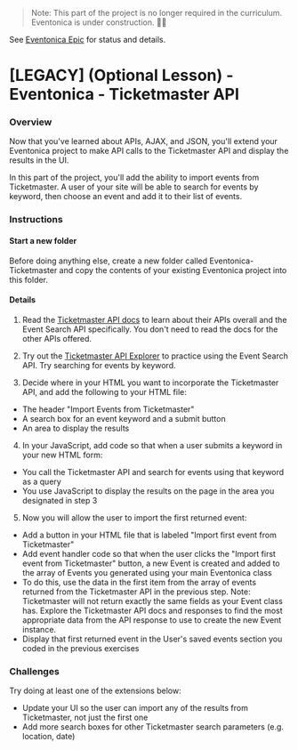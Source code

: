 > Note: This part of the project is no longer required in the curriculum. Eventonica is under construction. 👷‍♀️

See [Eventonica Epic](https://github.com/Difmo/curriculum/issues/1296) for status and details.

# [LEGACY] (Optional Lesson) - Eventonica - Ticketmaster API

### Overview

Now that you've learned about APIs, AJAX, and JSON, you'll extend your Eventonica project to make API calls to the Ticketmaster API and display the results in the UI.

In this part of the project, you'll add the ability to import events from Ticketmaster. A user of your site will be able to search for events by keyword, then choose an event and add it to their list of events.

### Instructions

#### Start a new folder

Before doing anything else, create a new folder called Eventonica-Ticketmaster and copy the contents of your existing Eventonica project into this folder.

#### Details

1. Read the [Ticketmaster API docs](https://developer.ticketmaster.com/products-and-docs/apis/discovery-api/v2/) to learn about their APIs overall and the Event Search API specifically. You don't need to read the docs for the other APIs offered.

2. Try out the [Ticketmaster API Explorer](https://developer.ticketmaster.com/api-explorer/v2/) to practice using the Event Search API. Try searching for events by keyword.

3. Decide where in your HTML you want to incorporate the Ticketmaster API, and add the following to your HTML file:

- The header "Import Events from Ticketmaster"
- A search box for an event keyword and a submit button
- An area to display the results

4. In your JavaScript, add code so that when a user submits a keyword in your new HTML form:

- You call the Ticketmaster API and search for events using that keyword as a query
- You use JavaScript to display the results on the page in the area you designated in step 3

5. Now you will allow the user to import the first returned event:

- Add a button in your HTML file that is labeled "Import first event from Ticketmaster"
- Add event handler code so that when the user clicks the "Import first event from Ticketmaster" button, a new Event is created and added to the array of Events you generated using your main Eventonica class
- To do this, use the data in the first item from the array of events returned from the Ticketmaster API in the previous step. Note: Ticketmaster will not return exactly the same fields as your Event class has. Explore the Ticketmaster API docs and responses to find the most appropriate data from the API response to use to create the new Event instance.
- Display that first returned event in the User's saved events section you coded in the previous exercises

### Challenges

Try doing at least one of the extensions below:

- Update your UI so the user can import any of the results from Ticketmaster, not just the first one
- Add more search boxes for other Ticketmaster search parameters (e.g. location, date)
